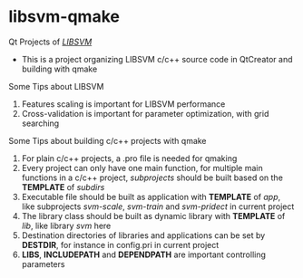 # libsvm-qmake
Qt Projects of [*LIBSVM*](https://www.csie.ntu.edu.tw/~cjlin/libsvm/)

- This is a project organizing LIBSVM c/c++ source code in QtCreator and building with qmake

Some Tips about LIBSVM
1. Features scaling is important for LIBSVM performance
2. Cross-validation is important for parameter optimization, with grid searching

Some Tips about building c/c++ projects with qmake
1. For plain c/c++ projects, a .pro file is needed for qmaking
2. Every project can only have one main function, for multiple main functions in a c/c++ project, *subprojects* should be built based on the **TEMPLATE** of *subdirs*
3. Executable file should be built as application with **TEMPLATE** of *app*, like subprojects *svm-scale*, *svm-train* and *svm-pridect* in current project
4. The library class should be built as dynamic library with **TEMPLATE** of *lib*, like library *svm* here
5. Destination directories of libraries and applications can be set by **DESTDIR**, for instance in config.pri in current project
6. **LIBS**, **INCLUDEPATH** and **DEPENDPATH** are important controlling parameters
